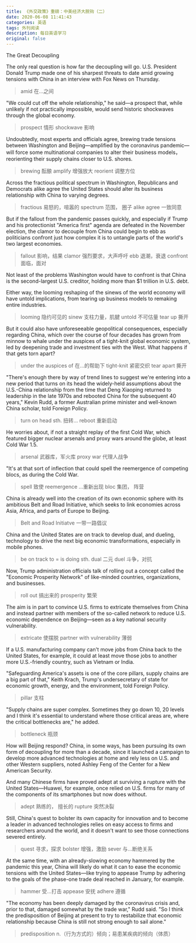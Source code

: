 ```yaml
---
title: 《外交政策》重磅：中美经济大脱钩（二）
date: 2020-06-08 11:41:43
categories: 英语
tags: 外刊阅读
description: 每日英语学习
original: false
---
```



<!--more-->

The Great Decoupling

The only real question is how far the decoupling will go. U.S. President Donald Trump made one of his sharpest threats to date amid growing tensions with China in an interview with Fox News on Thursday. 

> amid 在...之间

"We could cut off the whole relationship," he said—a prospect that, while unlikely if not practically impossible, would send historic shockwaves through the global economy.

> prospect 情形
> shockwave 影响

Undoubtedly, most experts and officials agree, brewing trade tensions between Washington and Beijing—amplified by the coronavirus pandemic—will force some multinational companies to alter their business models， reorienting their supply chains closer to U.S. shores. 

> brewing 酝酿
> amplify 增强放大
> reorient 调整方位

Across the fractious political spectrum in Washington, Republicans and Democrats alike agree the United States should alter its business relationship with China to varying degrees. 

> fractious 易怒的，喧嚣的
> spectrum 范围， 圈子
> alike agree 一致同意

But if the fallout from the pandemic passes quickly, and especially if Trump and his protectionist "America first" agenda are defeated in the November election, the clamor to decouple from China could begin to ebb as politicians confront just how complex it is to untangle parts of the world's two largest economies. 

> fallout 影响，结果
> clamor 强烈要求，大声呼吁
> ebb 退潮，衰退
> confront 面临，面对

Not least of the problems Washington would have to confront is that China is the second-largest U.S. creditor, holding more than $1 trillion in U.S. debt.

Either way, the looming reshaping of the sinews of the world economy will have untold implications, from tearing up business models to remaking entire industries. 

> looming 隐约可见的
> sinew 支柱力量，肌腱
> untold 不可估量
> tear up 撕开

But it could also have unforeseeable geopolitical consequences, especially regarding China, which over the course of four decades has grown from minnow to whale under the auspices of a tight-knit global economic system, led by deepening trade and investment ties with the West. What happens if that gets torn apart?

> under the auspices of 在...的帮助下
> tight-knit 紧密交织
> tear apart  撕开

"There's enough there by way of trend lines to suggest we're entering into a new period that turns on its head the widely-held assumptions about the U.S.-China relationship from the time that Deng Xiaoping returned to leadership in the late 1970s and rebooted China for the subsequent 40 years," Kevin Rudd, a former Australian prime minister and well-known China scholar, told Foreign Policy.

> turn on head sth. 扭转...
> reboot 重新启动

He worries about, if not a straight replay of the first Cold War, which featured bigger nuclear arsenals and proxy wars around the globe, at least Cold War 1.5. 

> arsenal 武器库，军火库
> proxy war 代理人战争

"It's at that sort of inflection that could spell the reemergence of competing blocs, as during the Cold War. 

> spell 致使
> reemergence ...重新出现
> bloc 集团， 阵营

China is already well into the creation of its own economic sphere with its ambitious Belt and Road Initiative, which seeks to link economies across Asia, Africa, and parts of Europe to Beijing. 

> Belt and Road Initiatve 一带一路倡议

China and the United States are on track to develop dual, and dueling, technology to drive the next big economic transformations, especially in mobile phones.

> be on track to = is doing sth.
> dual 二元
> duel 斗争，对抗

Now, Trump administration officials talk of rolling out a concept called the "Economic Prosperity Network" of like-minded countries, organizations, and businesses. 

> roll out 搞出来的
> prosperity 繁荣

The aim is in part to convince U.S. firms to extricate themselves from China and instead partner with members of the so-called network to reduce U.S. economic dependence on Beijing—seen as a key national security vulnerability. 

> extricate 使摆脱
> partner with 
> vulnerability 薄弱

If a U.S. manufacturing company can't move jobs from China back to the United States, for example, it could at least move those jobs to another more U.S.-friendly country, such as Vietnam or India.

"Safeguarding America's assets is one of the core pillars, supply chains are a big part of that," Keith Krach, Trump's undersecretary of state for economic growth, energy, and the environment, told Foreign Policy. 

> pillar 支柱

"Supply chains are super complex. Sometimes they go down 10, 20 levels and I think it's essential to understand where those critical areas are, where the critical bottlenecks are," he added.

> bottleneck 瓶颈

How will Beijing respond? China, in some ways, has been pursuing its own form of decoupling for more than a decade, since it launched a campaign to develop more advanced technologies at home and rely less on U.S. and other Western suppliers, noted Ashley Feng of the Center for a New American Security. 

And many Chinese firms have proved adept at surviving a rupture with the United States—Huawei, for example, once relied on U.S. firms for many of the components of its smartphones but now does without. 

> adept 熟练的， 擅长的
> rupture 突然决裂

Still, China's quest to bolster its own capacity for innovation and to become a leader in advanced technologies relies on easy access to firms and researchers around the world, and it doesn't want to see those connections severed entirely. 

> quest 寻求，探求
> bolster 增强，激励
> sever 与...断绝关系

At the same time, with an already-slowing economy hammered by the pandemic this year, China will likely do what it can to ease the economic tensions with the United States—like trying to appease Trump by adhering to the goals of the phase-one trade deal reached in January, for example.

> hammer 受...打击
> appease 安抚
> adhere 遵循

"The economy has been deeply damaged by the coronavirus crisis and, prior to that, damaged
somewhat by the trade war," Rudd said. "So I think the predisposition of Beijing at present to try to restabilize that economic relationship because China is still not strong enough to sail alone."

> predisposition n.（行为方式的）倾向；易患某疾病的倾向（体质）


